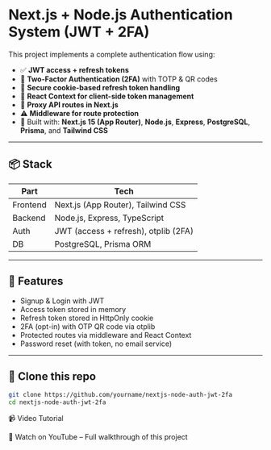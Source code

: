 # Next.js + Node.js Authentication System (JWT + 2FA)

This project implements a complete authentication flow using:

- ✅ **JWT access + refresh tokens**
- 🔐 **Two-Factor Authentication (2FA)** with TOTP & QR codes
- 🍪 **Secure cookie-based refresh token handling**
- 🧠 **React Context for client-side token management**
- 🔁 **Proxy API routes in Next.js**
- ⚠️ **Middleware for route protection**
- 🧩 Built with: **Next.js 15 (App Router)**, **Node.js**, **Express**, **PostgreSQL**, **Prisma**, and **Tailwind CSS**

---

## 📦 Stack

| Part     | Tech                                 |
| -------- | ------------------------------------ |
| Frontend | Next.js (App Router), Tailwind CSS   |
| Backend  | Node.js, Express, TypeScript         |
| Auth     | JWT (access + refresh), otplib (2FA) |
| DB       | PostgreSQL, Prisma ORM               |

---

## 🧪 Features

- Signup & Login with JWT
- Access token stored in memory
- Refresh token stored in HttpOnly cookie
- 2FA (opt-in) with OTP QR code via otplib
- Protected routes via middleware and React Context
- Password reset (with token, no email service)

---

## 🚀 Clone this repo

```bash
git clone https://github.com/yourname/nextjs-node-auth-jwt-2fa
cd nextjs-node-auth-jwt-2fa
```

📹 Video Tutorial

🔗 Watch on YouTube – Full walkthrough of this project
